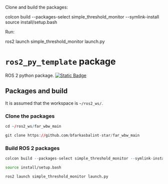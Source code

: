 Clone and build the packages: 

colcon build --packages-select simple_threshold_monitor --symlink-install
source install/setup.bash

Run: 

ros2 launch simple_threshold_monitor launch.py

# `ros2_py_template` package
ROS 2 python package.  [![Static Badge](https://img.shields.io/badge/ROS_2-Humble-34aec5)](https://docs.ros.org/en/humble/)
## Packages and build

It is assumed that the workspace is `~/ros2_ws/`.

### Clone the packages
``` r
cd ~/ros2_ws/far_wbw_main
```
``` r
git clone https://github.com/bfarkasbalint-star/far_wbw_main 
```

### Build ROS 2 packages

``` r
colcon build --packages-select simple_threshold_monitor --symlink-install
```

``` bash
source install/setup.bash
```

``` r
ros2 launch simple_threshold_monitor launch.py
```
